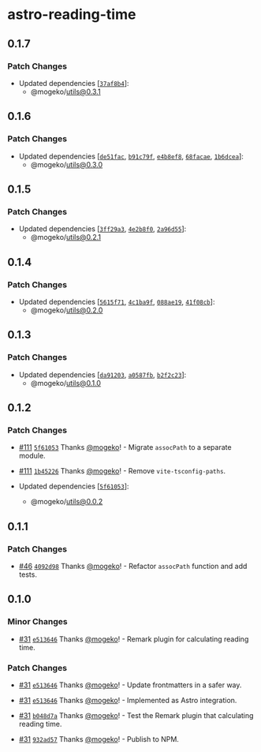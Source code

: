 # astro-reading-time

## 0.1.7

### Patch Changes

- Updated dependencies [[`37af8b4`](https://github.com/mogeko/mogeko/commit/37af8b4eec9ea28e5624ca241424263c6a4f4e6a)]:
  - @mogeko/utils@0.3.1

## 0.1.6

### Patch Changes

- Updated dependencies [[`de51fac`](https://github.com/mogeko/mogeko/commit/de51fac1fe35581b235f2ccf077ee59ec34fcf24), [`b91c79f`](https://github.com/mogeko/mogeko/commit/b91c79f375abe0e5c1dcd71bd2be7a2c6585918c), [`e4b8ef8`](https://github.com/mogeko/mogeko/commit/e4b8ef8ec1861f68ca766c6343796005f111ebc6), [`68facae`](https://github.com/mogeko/mogeko/commit/68facae494239a29a1410236a764c6e8fddccb16), [`1b6dcea`](https://github.com/mogeko/mogeko/commit/1b6dceaeda531ae92c3c5200cdbb60044ba8dbda)]:
  - @mogeko/utils@0.3.0

## 0.1.5

### Patch Changes

- Updated dependencies [[`3ff29a3`](https://github.com/mogeko/mogeko/commit/3ff29a381b5c2c4050ba5b8cacdbef7a41ec02a2), [`4e2b8f0`](https://github.com/mogeko/mogeko/commit/4e2b8f038ffe32e0858750ec2459756690f7e13e), [`2a96d55`](https://github.com/mogeko/mogeko/commit/2a96d55e010c5bd9239af369a8e1b31179476104)]:
  - @mogeko/utils@0.2.1

## 0.1.4

### Patch Changes

- Updated dependencies [[`5615f71`](https://github.com/mogeko/mogeko/commit/5615f71f4886068b5720c5d2ed4ddc7b9add7f9d), [`4c1ba9f`](https://github.com/mogeko/mogeko/commit/4c1ba9f5b0325f9071ad5d978be65c5399632eae), [`088ae19`](https://github.com/mogeko/mogeko/commit/088ae19dbc91d0f90ef4e16f423cf34c40011b2c), [`41f08cb`](https://github.com/mogeko/mogeko/commit/41f08cb392a0014023df5911bfabe843a9604f78)]:
  - @mogeko/utils@0.2.0

## 0.1.3

### Patch Changes

- Updated dependencies [[`da91203`](https://github.com/mogeko/mogeko/commit/da912038857daffebce42611b74783623a9013ba), [`a0587fb`](https://github.com/mogeko/mogeko/commit/a0587fb8552cf21426ce1d7588dca332e85e8165), [`b2f2c23`](https://github.com/mogeko/mogeko/commit/b2f2c2302d4dffc0aa7d2558282015d8f56f4373)]:
  - @mogeko/utils@0.1.0

## 0.1.2

### Patch Changes

- [#111](https://github.com/mogeko/mogeko/pull/111) [`5f61053`](https://github.com/mogeko/mogeko/commit/5f610536e25386f4ec8257f94186032f6cebf08f) Thanks [@mogeko](https://github.com/mogeko)! - Migrate `assocPath` to a separate module.

- [#111](https://github.com/mogeko/mogeko/pull/111) [`1b45226`](https://github.com/mogeko/mogeko/commit/1b45226dcce64ddb91c64d8ef8d36205f06e1bf7) Thanks [@mogeko](https://github.com/mogeko)! - Remove `vite-tsconfig-paths`.

- Updated dependencies [[`5f61053`](https://github.com/mogeko/mogeko/commit/5f610536e25386f4ec8257f94186032f6cebf08f)]:
  - @mogeko/utils@0.0.2

## 0.1.1

### Patch Changes

- [#46](https://github.com/mogeko/mogeko/pull/46) [`4092d98`](https://github.com/mogeko/mogeko/commit/4092d9836b24c4a77b4e4b23eafd0a7a86a1eebd) Thanks [@mogeko](https://github.com/mogeko)! - Refactor `assocPath` function and add tests.

## 0.1.0

### Minor Changes

- [#31](https://github.com/mogeko/mogeko/pull/31) [`e513646`](https://github.com/mogeko/mogeko/commit/e513646771ce007a2f3e2e9620e8e6abe4b761e5) Thanks [@mogeko](https://github.com/mogeko)! - Remark plugin for calculating reading time.

### Patch Changes

- [#31](https://github.com/mogeko/mogeko/pull/31) [`e513646`](https://github.com/mogeko/mogeko/commit/e513646771ce007a2f3e2e9620e8e6abe4b761e5) Thanks [@mogeko](https://github.com/mogeko)! - Update frontmatters in a safer way.

- [#31](https://github.com/mogeko/mogeko/pull/31) [`e513646`](https://github.com/mogeko/mogeko/commit/e513646771ce007a2f3e2e9620e8e6abe4b761e5) Thanks [@mogeko](https://github.com/mogeko)! - Implemented as Astro integration.

- [#31](https://github.com/mogeko/mogeko/pull/31) [`b048d7a`](https://github.com/mogeko/mogeko/commit/b048d7a8e3bfd678ffca48abf21582652aae6726) Thanks [@mogeko](https://github.com/mogeko)! - Test the Remark plugin that calculating reading time.

- [#31](https://github.com/mogeko/mogeko/pull/31) [`932ad57`](https://github.com/mogeko/mogeko/commit/932ad5761fb499d8488853f71b14d8f32a9316b7) Thanks [@mogeko](https://github.com/mogeko)! - Publish to NPM.
